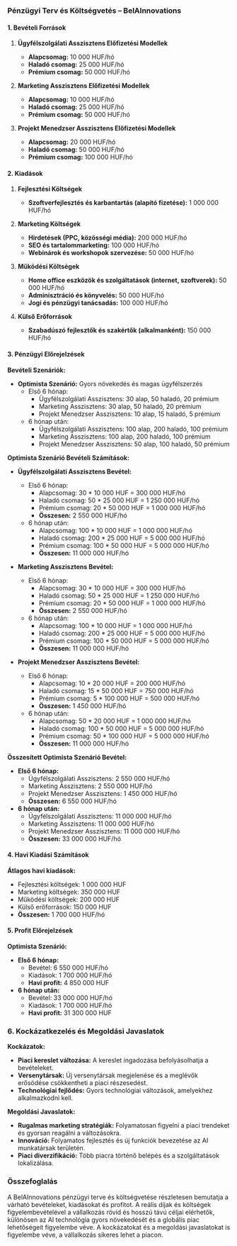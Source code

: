 ### Pénzügyi Terv és Költségvetés – BelAInnovations

#### 1. Bevételi Források

1. **Ügyfélszolgálati Asszisztens Előfizetési Modellek**
    
    - **Alapcsomag:** 10 000 HUF/hó
    - **Haladó csomag:** 25 000 HUF/hó
    - **Prémium csomag:** 50 000 HUF/hó
2. **Marketing Asszisztens Előfizetési Modellek**
    
    - **Alapcsomag:** 10 000 HUF/hó
    - **Haladó csomag:** 25 000 HUF/hó
    - **Prémium csomag:** 50 000 HUF/hó
3. **Projekt Menedzser Asszisztens Előfizetési Modellek**
    
    - **Alapcsomag:** 20 000 HUF/hó
    - **Haladó csomag:** 50 000 HUF/hó
    - **Prémium csomag:** 100 000 HUF/hó

#### 2. Kiadások

1. **Fejlesztési Költségek**
    
    - **Szoftverfejlesztés és karbantartás (alapító fizetése):** 1 000 000 HUF/hó
2. **Marketing Költségek**
    
    - **Hirdetések (PPC, közösségi média):** 200 000 HUF/hó
    - **SEO és tartalommarketing:** 100 000 HUF/hó
    - **Webinárok és workshopok szervezése:** 50 000 HUF/hó
3. **Működési Költségek**
    
    - **Home office eszközök és szolgáltatások (internet, szoftverek):** 50 000 HUF/hó
    - **Adminisztráció és könyvelés:** 50 000 HUF/hó
    - **Jogi és pénzügyi tanácsadás:** 100 000 HUF/hó
4. **Külső Erőforrások**
    
    - **Szabadúszó fejlesztők és szakértők (alkalmanként):** 150 000 HUF/hó

#### 3. Pénzügyi Előrejelzések

**Bevételi Szenáriók:**

- **Optimista Szenárió:** Gyors növekedés és magas ügyfélszerzés
    - Első 6 hónap:
        - Ügyfélszolgálati Asszisztens: 30 alap, 50 haladó, 20 prémium
        - Marketing Asszisztens: 30 alap, 50 haladó, 20 prémium
        - Projekt Menedzser Asszisztens: 10 alap, 15 haladó, 5 prémium
    - 6 hónap után:
        - Ügyfélszolgálati Asszisztens: 100 alap, 200 haladó, 100 prémium
        - Marketing Asszisztens: 100 alap, 200 haladó, 100 prémium
        - Projekt Menedzser Asszisztens: 50 alap, 100 haladó, 50 prémium

**Optimista Szenárió Bevételi Számítások:**

- **Ügyfélszolgálati Asszisztens Bevétel:**
    
    - Első 6 hónap:
        - Alapcsomag: 30 * 10 000 HUF = 300 000 HUF/hó
        - Haladó csomag: 50 * 25 000 HUF = 1 250 000 HUF/hó
        - Prémium csomag: 20 * 50 000 HUF = 1 000 000 HUF/hó
        - **Összesen:** 2 550 000 HUF/hó
    - 6 hónap után:
        - Alapcsomag: 100 * 10 000 HUF = 1 000 000 HUF/hó
        - Haladó csomag: 200 * 25 000 HUF = 5 000 000 HUF/hó
        - Prémium csomag: 100 * 50 000 HUF = 5 000 000 HUF/hó
        - **Összesen:** 11 000 000 HUF/hó
- **Marketing Asszisztens Bevétel:**
    
    - Első 6 hónap:
        - Alapcsomag: 30 * 10 000 HUF = 300 000 HUF/hó
        - Haladó csomag: 50 * 25 000 HUF = 1 250 000 HUF/hó
        - Prémium csomag: 20 * 50 000 HUF = 1 000 000 HUF/hó
        - **Összesen:** 2 550 000 HUF/hó
    - 6 hónap után:
        - Alapcsomag: 100 * 10 000 HUF = 1 000 000 HUF/hó
        - Haladó csomag: 200 * 25 000 HUF = 5 000 000 HUF/hó
        - Prémium csomag: 100 * 50 000 HUF = 5 000 000 HUF/hó
        - **Összesen:** 11 000 000 HUF/hó
- **Projekt Menedzser Asszisztens Bevétel:**
    
    - Első 6 hónap:
        - Alapcsomag: 10 * 20 000 HUF = 200 000 HUF/hó
        - Haladó csomag: 15 * 50 000 HUF = 750 000 HUF/hó
        - Prémium csomag: 5 * 100 000 HUF = 500 000 HUF/hó
        - **Összesen:** 1 450 000 HUF/hó
    - 6 hónap után:
        - Alapcsomag: 50 * 20 000 HUF = 1 000 000 HUF/hó
        - Haladó csomag: 100 * 50 000 HUF = 5 000 000 HUF/hó
        - Prémium csomag: 50 * 100 000 HUF = 5 000 000 HUF/hó
        - **Összesen:** 11 000 000 HUF/hó

**Összesített Optimista Szenárió Bevétel:**

- **Első 6 hónap:**
    - Ügyfélszolgálati Asszisztens: 2 550 000 HUF/hó
    - Marketing Asszisztens: 2 550 000 HUF/hó
    - Projekt Menedzser Asszisztens: 1 450 000 HUF/hó
    - **Összesen:** 6 550 000 HUF/hó
- **6 hónap után:**
    - Ügyfélszolgálati Asszisztens: 11 000 000 HUF/hó
    - Marketing Asszisztens: 11 000 000 HUF/hó
    - Projekt Menedzser Asszisztens: 11 000 000 HUF/hó
    - **Összesen:** 33 000 000 HUF/hó

#### 4. Havi Kiadási Számítások

**Átlagos havi kiadások:**

- Fejlesztési költségek: 1 000 000 HUF
- Marketing költségek: 350 000 HUF
- Működési költségek: 200 000 HUF
- Külső erőforrások: 150 000 HUF
- **Összesen:** 1 700 000 HUF/hó

#### 5. Profit Előrejelzések

**Optimista Szenárió:**

- **Első 6 hónap:**
    - Bevétel: 6 550 000 HUF/hó
    - Kiadások: 1 700 000 HUF/hó
    - **Havi profit:** 4 850 000 HUF
- **6 hónap után:**
    - Bevétel: 33 000 000 HUF/hó
    - Kiadások: 1 700 000 HUF/hó
    - **Havi profit:** 31 300 000 HUF

### 6. Kockázatkezelés és Megoldási Javaslatok

**Kockázatok:**

- **Piaci kereslet változása:** A kereslet ingadozása befolyásolhatja a bevételeket.
- **Versenytársak:** Új versenytársak megjelenése és a meglévők erősödése csökkentheti a piaci részesedést.
- **Technológiai fejlődés:** Gyors technológiai változások, amelyekhez alkalmazkodni kell.

**Megoldási Javaslatok:**

- **Rugalmas marketing stratégiák:** Folyamatosan figyelni a piaci trendeket és gyorsan reagálni a változásokra.
- **Innováció:** Folyamatos fejlesztés és új funkciók bevezetése az AI munkatársak területén.
- **Piaci diverzifikáció:** Több piacra történő belépés és a szolgáltatások lokalizálása.

### Összefoglalás

A BelAInnovations pénzügyi terve és költségvetése részletesen bemutatja a várható bevételeket, kiadásokat és profitot. A reális díjak és költségek figyelembevételével a vállalkozás rövid és hosszú távú céljai elérhetők, különösen az AI technológia gyors növekedését és a globális piac lehetőségeit figyelembe véve. A kockázatokat és a megoldási javaslatokat is figyelembe véve, a vállalkozás sikeres lehet a piacon.